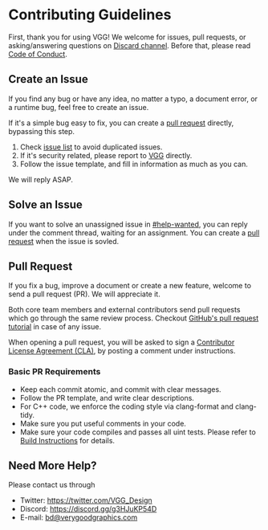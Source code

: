 # Contributing Guidelines

First, thank you for using VGG! We welcome for issues, pull requests, or asking/answering questions on [Discard channel](#contact-us). Before that, please read [Code of Conduct](CODE_OF_CONDUCT.md).

## Create an Issue
If you find any bug or have any idea, no matter a typo, a document error, or a runtime bug, feel free to create an issue.

If it's a simple bug easy to fix, you can create a [pull request](#pull-request) directly, bypassing this step.

1. Check [issue list](https://github.com/verygoodgraphics/vgg_runtime/issues) to avoid duplicated issues.
2. If it's security related, please report to [VGG](mailto:bd@verygoodgraphics.com) directly.
3. Follow the issue template, and fill in information as much as you can.

We will reply ASAP.

## Solve an Issue
If you want to solve an unassigned issue in [#help-wanted](https://github.com/verygoodgraphics/vgg_runtime/labels/help%20wanted), you can reply under the comment thread, waiting for an assignment. You can create a [pull request](#pull-request) when the issue is sovled.

## Pull Request
If you fix a bug, improve a document or create a new feature, welcome to send a pull request (PR). We will appreciate it.

Both core team members and external contributors send pull requests which go through the same review process. Checkout [GitHub's pull request tutorial](https://docs.github.com/en/pull-requests/collaborating-with-pull-requests) in case of any issue.

When opening a pull request, you will be asked to sign a [Contributor License Agreement (CLA)](.github/CLA.md), by posting a comment under instructions.

### Basic PR Requirements
- Keep each commit atomic, and commit with clear messages.
- Follow the PR template, and write clear descriptions.
- For C++ code, we enforce the coding style via clang-format and clang-tidy.
- Make sure you put useful comments in your code.
- Make sure your code compiles and passes all uint tests. Please refer to [Build Instructions](README.md#build-instructions) for details.

## Need More Help?
Please contact us through
- Twitter: https://twitter.com/VGG_Design
- Discord: https://discord.gg/g3HJuKP54D
- E-mail: bd@verygoodgraphics.com
